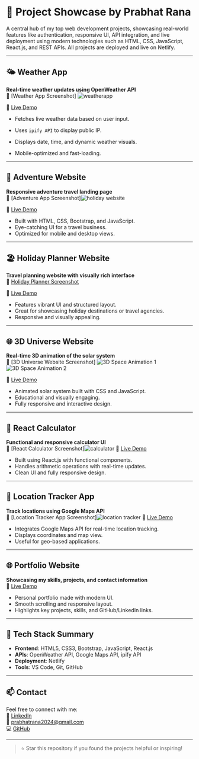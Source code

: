 # 🚀 Project Showcase by Prabhat Rana

A central hub of my top web development projects, showcasing real-world features like authentication, responsive UI, API integration, and live deployment using modern technologies such as HTML, CSS, JavaScript, React.js, and REST APIs. All projects are deployed and live on Netlify.

---

## 🌤 Weather App  
**Real-time weather updates using OpenWeather API**  
📸 [Weather App Screenshot] ![weatherapp](https://github.com/user-attachments/assets/5ae07fc0-52da-4a5f-979d-d3b39981f92c)

🔗 [Live Demo](https://weatherapp2901.netlify.app)

- Fetches live weather data based on user input.
- Uses `ipify API` to display public IP.

- Displays date, time, and dynamic weather visuals.
- Mobile-optimized and fast-loading.

---

## 🎒 Adventure Website  
**Responsive adventure travel landing page**  
📸 [Adventure App Screenshot]![holiday website](https://github.com/user-attachments/assets/738b9d2b-20e8-47b0-8e68-4d79cb4b2250)

🔗 [Live Demo](https://adventure12.netlify.app)

- Built with HTML, CSS, Bootstrap, and JavaScript.
- Eye-catching UI for a travel business.
- Optimized for mobile and desktop views.

---

## 🏖 Holiday Planner Website  
**Travel planning website with visually rich interface**  
📸 [Holiday Planner Screenshot]([https://github.com/user-attachments/assets/738b9d2b-20e8-47b0-8e68-4d79cb4b2250])

🔗 [Live Demo](https://holiday152.netlify.app)

- Features vibrant UI and structured layout.
- Great for showcasing holiday destinations or travel agencies.
- Responsive and visually appealing.

---

## 🌐 3D Universe Website  
**Real-time 3D animation of the solar system**  
📸 [3D Universe Website Screenshot]
![3D Space Animation 1](https://github.com/user-attachments/assets/90f3ad9d-4de0-4cee-a9ab-2f136117d755)![3D Space Animation 2](https://github.com/user-attachments/assets/7de9f602-c1f8-4a95-8689-51e45de8ed22)

🔗 [Live Demo](https://solarsystem08.netlify.app)

- Animated solar system built with CSS and JavaScript.
- Educational and visually engaging.
- Fully responsive and interactive design.

---

## 🧮 React Calculator  
**Functional and responsive calculator UI**  
📸 [React Calculator Screenshot]![calculator](https://github.com/user-attachments/assets/3d73e958-dcbe-49cd-9f25-b47ae9e88208)
🔗 [Live Demo](https://calculatorprabhat0121.netlify.app)


- Built using React.js with functional components.
- Handles arithmetic operations with real-time updates.
- Clean UI and fully responsive design.


---

## 📍 Location Tracker App  
**Track locations using Google Maps API**  
📸 [Location Tracker App Screenshot]![location tracker](https://github.com/user-attachments/assets/4a999ff4-175b-488a-86c9-6a8a2d465fec)
🔗 [Live Demo](https://tracklocationsite.netlify.app)

- Integrates Google Maps API for real-time location tracking.
- Displays coordinates and map view.
- Useful for geo-based applications.

---

## 🌐 Portfolio Website  
**Showcasing my skills, projects, and contact information**  
🔗 [Live Demo](https://myportfolioapp666.netlify.app)

- Personal portfolio made with modern UI.
- Smooth scrolling and responsive layout.
- Highlights key projects, skills, and GitHub/LinkedIn links.

---

## 🧰 Tech Stack Summary

- **Frontend**: HTML5, CSS3, Bootstrap, JavaScript, React.js
- **APIs**: OpenWeather API, Google Maps API, ipify API
- **Deployment**: Netlify
- **Tools**: VS Code, Git, GitHub

---

## 📫 Contact

Feel free to connect with me:  
🔗 [LinkedIn](https://linkedin.com/in/prabhat-rana)  
📧 prabhatrana2024@gmail.com  
💻 [GitHub](https://github.com/prabhatrana666)

---

> ⭐ Star this repository if you found the projects helpful or inspiring!
